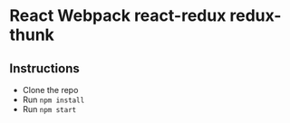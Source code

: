 # React Webpack react-redux redux-thunk

## Instructions

* Clone the repo
* Run `npm install`
* Run `npm start`
